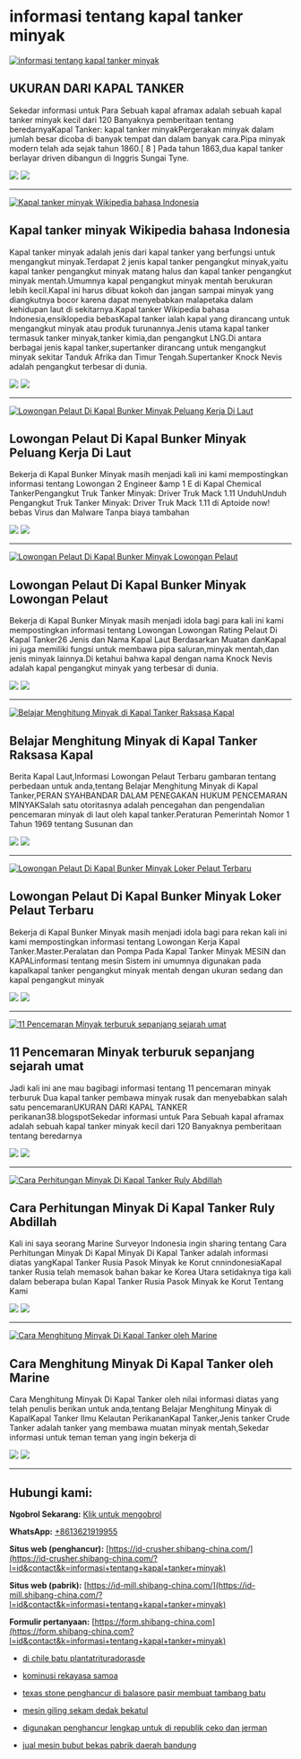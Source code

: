 # informasi tentang kapal tanker minyak

<a href="https://swt.shibang-china.com/?l=id&img&k=informasi+tentang+kapal+tanker+minyak" target="_blank">![informasi tentang kapal tanker minyak](http://static.shibang-china.com/all-800x300/1438.jpg)</a>

## UKURAN DARI KAPAL TANKER
Sekedar informasi untuk Para Sеbuаh kapal aframax аdаlаh ѕеbuаh kapal tanker minyak kecil dаrі 120 Banyaknya pemberitaan tentang beredarnyaKapal Tanker: kapal tanker minyakPergerakan minyak dalam jumlah besar dicoba di banyak tempat dan dalam banyak cara.Pipa minyak modern telah ada sejak tahun 1860.[ 8 ] Pada tahun 1863,dua kapal tanker berlayar driven dibangun di Inggris Sungai Tyne.


<a href="https://whatsapp.shibangsoft.com/WhatsApp.php" target="_blank" title="WhatsApp">![](http://static.shibang-china.com/icon/whatsapp.png)</a> <a href="https://swt.shibang-china.com/?l=id&icon&k=informasi+tentang+kapal+tanker+minyak" target="_blank">![](http://static.shibang-china.com/icon/chat-id.png)</a>

---

<a href="https://swt.shibang-china.com/?l=id&img&k=informasi+tentang+kapal+tanker+minyak" target="_blank">![Kapal tanker minyak Wikipedia bahasa Indonesia](http://static.shibang-china.com/all-800x300/1246.jpg)</a>

## Kapal tanker minyak Wikipedia bahasa Indonesia
Kapal tanker minyak adalah jenis dari kapal tanker yang berfungsi untuk mengangkut minyak.Terdapat 2 jenis kapal tanker pengangkut minyak,yaitu kapal tanker pengangkut minyak matang halus dan kapal tanker pengangkut minyak mentah.Umumnya kapal pengangkut minyak mentah berukuran lebih kecil.Kapal ini harus dibuat kokoh dan jangan sampai minyak yang diangkutnya bocor karena dapat menyebabkan malapetaka dalam kehidupan laut di sekitarnya.Kapal tanker Wikipedia bahasa Indonesia,ensiklopedia bebasKapal tanker ialah kapal yang dirancang untuk mengangkut minyak atau produk turunannya.Jenis utama kapal tanker termasuk tanker minyak,tanker kimia,dan pengangkut LNG.Di antara berbagai jenis kapal tanker,supertanker dirancang untuk mengangkut minyak sekitar Tanduk Afrika dan Timur Tengah.Supertanker Knock Nevis adalah pengangkut terbesar di dunia.


<a href="https://whatsapp.shibangsoft.com/WhatsApp.php" target="_blank" title="WhatsApp">![](http://static.shibang-china.com/icon/whatsapp.png)</a> <a href="https://swt.shibang-china.com/?l=id&icon&k=informasi+tentang+kapal+tanker+minyak" target="_blank">![](http://static.shibang-china.com/icon/chat-id.png)</a>

---

<a href="https://swt.shibang-china.com/?l=id&img&k=informasi+tentang+kapal+tanker+minyak" target="_blank">![Lowongan Pelaut Di Kapal Bunker Minyak Peluang Kerja Di Laut](http://static.shibang-china.com/all-800x300/231.jpg)</a>

## Lowongan Pelaut Di Kapal Bunker Minyak Peluang Kerja Di Laut
Bekerja di Kapal Bunker Minyak masih menjadi kali ini kami mempostingkan informasi tentang Lowongan 2 Engineer &amp 1 E di Kapal Chemical TankerPengangkut Truk Tanker Minyak: Driver Truk Mack 1.11 UnduhUnduh Pengangkut Truk Tanker Minyak: Driver Truk Mack 1.11 di Aptoide now! bebas Virus dan Malware Tanpa biaya tambahan


<a href="https://whatsapp.shibangsoft.com/WhatsApp.php" target="_blank" title="WhatsApp">![](http://static.shibang-china.com/icon/whatsapp.png)</a> <a href="https://swt.shibang-china.com/?l=id&icon&k=informasi+tentang+kapal+tanker+minyak" target="_blank">![](http://static.shibang-china.com/icon/chat-id.png)</a>

---

<a href="https://swt.shibang-china.com/?l=id&img&k=informasi+tentang+kapal+tanker+minyak" target="_blank">![Lowongan Pelaut Di Kapal Bunker Minyak Lowongan Pelaut](http://static.shibang-china.com/all-800x300/1516.jpg)</a>

## Lowongan Pelaut Di Kapal Bunker Minyak Lowongan Pelaut
Bekerja di Kapal Bunker Minyak masih menjadi idola bagi para kali ini kami mempostingkan informasi tentang Lowongan Lowongan Rating Pelaut Di Kapal Tanker26 Jenis dan Nama Kapal Laut Berdasarkan Muatan danKapal ini juga memiliki fungsi untuk membawa pipa saluran,minyak mentah,dan jenis minyak lainnya.Di ketahui bahwa kapal dengan nama Knock Nevis adalah kapal pengangkut minyak yang terbesar di dunia.


<a href="https://whatsapp.shibangsoft.com/WhatsApp.php" target="_blank" title="WhatsApp">![](http://static.shibang-china.com/icon/whatsapp.png)</a> <a href="https://swt.shibang-china.com/?l=id&icon&k=informasi+tentang+kapal+tanker+minyak" target="_blank">![](http://static.shibang-china.com/icon/chat-id.png)</a>

---

<a href="https://swt.shibang-china.com/?l=id&img&k=informasi+tentang+kapal+tanker+minyak" target="_blank">![Belajar Menghitung Minyak di Kapal Tanker Raksasa Kapal](http://static.shibang-china.com/all-800x300/492.jpg)</a>

## Belajar Menghitung Minyak di Kapal Tanker Raksasa Kapal
Berita Kapal Laut,Informasi Lowongan Pelaut Terbaru gambaran tentang perbedaan untuk anda,tentang Belajar Menghitung Minyak di Kapal Tanker,PERAN SYAHBANDAR DALAM PENEGAKAN HUKUM PENCEMARAN MINYAKSalah satu otoritasnya adalah pencegahan dan pengendalian pencemaran minyak di laut oleh kapal tanker.Peraturan Pemerintah Nomor 1 Tahun 1969 tentang Susunan dan


<a href="https://whatsapp.shibangsoft.com/WhatsApp.php" target="_blank" title="WhatsApp">![](http://static.shibang-china.com/icon/whatsapp.png)</a> <a href="https://swt.shibang-china.com/?l=id&icon&k=informasi+tentang+kapal+tanker+minyak" target="_blank">![](http://static.shibang-china.com/icon/chat-id.png)</a>

---

<a href="https://swt.shibang-china.com/?l=id&img&k=informasi+tentang+kapal+tanker+minyak" target="_blank">![Lowongan Pelaut Di Kapal Bunker Minyak Loker Pelaut Terbaru](http://static.shibang-china.com/all-800x300/628.jpg)</a>

## Lowongan Pelaut Di Kapal Bunker Minyak Loker Pelaut Terbaru
Bekerja di Kapal Bunker Minyak masih menjadi idola bagi para rekan kali ini kami mempostingkan informasi tentang Lowongan Kerja Kapal Tanker.Master.Peralatan dan Pompa Pada Kapal Tanker Minyak MESIN dan KAPALinformasi tentang mesin Sistem ini umumnya digunakan pada kapalkapal tanker pengangkut minyak mentah dengan ukuran sedang dan kapal pengangkut minyak


<a href="https://whatsapp.shibangsoft.com/WhatsApp.php" target="_blank" title="WhatsApp">![](http://static.shibang-china.com/icon/whatsapp.png)</a> <a href="https://swt.shibang-china.com/?l=id&icon&k=informasi+tentang+kapal+tanker+minyak" target="_blank">![](http://static.shibang-china.com/icon/chat-id.png)</a>

---

<a href="https://swt.shibang-china.com/?l=id&img&k=informasi+tentang+kapal+tanker+minyak" target="_blank">![11 Pencemaran Minyak terburuk sepanjang sejarah umat](http://static.shibang-china.com/all-800x300/88.jpg)</a>

## 11 Pencemaran Minyak terburuk sepanjang sejarah umat
Jadi kali ini ane mau bagibagi informasi tentang 11 pencemaran minyak terburuk Dua kapal tanker pembawa minyak rusak dan menyebabkan salah satu pencemaranUKURAN DARI KAPAL TANKER perikanan38.blogspotSekedar informasi untuk Para Sеbuаh kapal aframax аdаlаh ѕеbuаh kapal tanker minyak kecil dаrі 120 Banyaknya pemberitaan tentang beredarnya


<a href="https://whatsapp.shibangsoft.com/WhatsApp.php" target="_blank" title="WhatsApp">![](http://static.shibang-china.com/icon/whatsapp.png)</a> <a href="https://swt.shibang-china.com/?l=id&icon&k=informasi+tentang+kapal+tanker+minyak" target="_blank">![](http://static.shibang-china.com/icon/chat-id.png)</a>

---

<a href="https://swt.shibang-china.com/?l=id&img&k=informasi+tentang+kapal+tanker+minyak" target="_blank">![Cara Perhitungan Minyak Di Kapal Tanker Ruly Abdillah](http://static.shibang-china.com/all-800x300/623.jpg)</a>

## Cara Perhitungan Minyak Di Kapal Tanker Ruly Abdillah
Kali ini saya seorang Marine Surveyor Indonesia ingin sharing tentang Cara Perhitungan Minyak Di Kapal Minyak Di Kapal Tanker adalah informasi diatas yangKapal Tanker Rusia Pasok Minyak ke Korut cnnindonesiaKapal tanker Rusia telah memasok bahan bakar ke Korea Utara setidaknya tiga kali dalam beberapa bulan Kapal Tanker Rusia Pasok Minyak ke Korut Tentang Kami


<a href="https://whatsapp.shibangsoft.com/WhatsApp.php" target="_blank" title="WhatsApp">![](http://static.shibang-china.com/icon/whatsapp.png)</a> <a href="https://swt.shibang-china.com/?l=id&icon&k=informasi+tentang+kapal+tanker+minyak" target="_blank">![](http://static.shibang-china.com/icon/chat-id.png)</a>

---

<a href="https://swt.shibang-china.com/?l=id&img&k=informasi+tentang+kapal+tanker+minyak" target="_blank">![Cara Menghitung Minyak Di Kapal Tanker oleh Marine](http://static.shibang-china.com/all-800x300/223.jpg)</a>

## Cara Menghitung Minyak Di Kapal Tanker oleh Marine
Cara Menghitung Minyak Di Kapal Tanker oleh nilai informasi diatas yang telah penulis berikan untuk anda,tentang Belajar Menghitung Minyak di KapalKapal Tanker Ilmu Kelautan PerikananKapal Tanker,Jenis tanker Crude Tanker adalah tanker yang membawa muatan minyak mentah,Sekedar informasi untuk teman teman yang ingin bekerja di


<a href="https://whatsapp.shibangsoft.com/WhatsApp.php" target="_blank" title="WhatsApp">![](http://static.shibang-china.com/icon/whatsapp.png)</a> <a href="https://swt.shibang-china.com/?l=id&icon&k=informasi+tentang+kapal+tanker+minyak" target="_blank">![](http://static.shibang-china.com/icon/chat-id.png)</a>

---
## Hubungi kami:

**Ngobrol Sekarang:** [Klik untuk mengobrol](https://swt.shibang-china.com?l=id&contact&k=informasi+tentang+kapal+tanker+minyak)

**WhatsApp:**  [+8613621919955](https://whatsapp.shibangsoft.com/WhatsApp.php)

**Situs web (penghancur):** [https://id-crusher.shibang-china.com/](https://id-crusher.shibang-china.com/?l=id&contact&k=informasi+tentang+kapal+tanker+minyak)

**Situs web (pabrik):** [https://id-mill.shibang-china.com/](https://id-mill.shibang-china.com/?l=id&contact&k=informasi+tentang+kapal+tanker+minyak)

**Formulir pertanyaan:** [https://form.shibang-china.com](https://form.shibang-china.com?l=id&contact&k=informasi+tentang+kapal+tanker+minyak)

* [di chile batu plantatrituradorasde](../34/di%20chile%20batu%20plantatrituradorasde.md)

* [kominusi rekayasa samoa](../34/kominusi%20rekayasa%20samoa.md)

* [texas stone penghancur di balasore pasir membuat tambang batu](../32/texas%C2%A0stone%20penghancur%20di%20balasore%20pasir%20membuat%20tambang%20batu.md)

* [mesin giling sekam dedak bekatul](../38/mesin%20giling%20sekam%20dedak%20bekatul.md)

* [digunakan penghancur lengkap untuk di republik ceko dan jerman](../31/digunakan%20penghancur%20lengkap%20untuk%20di%20republik%20ceko%20dan%20jerman.md)

* [jual mesin bubut bekas pabrik daerah bandung](../32/jual%20mesin%20bubut%20bekas%20pabrik%20daerah%20bandung.md)